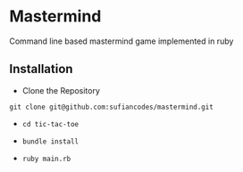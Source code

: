 # Mastermind
Command line based mastermind game implemented in ruby

## Installation

- Clone the Repository
```
git clone git@github.com:sufiancodes/mastermind.git
```

- `cd tic-tac-toe`

- `bundle install`

- `ruby main.rb`
